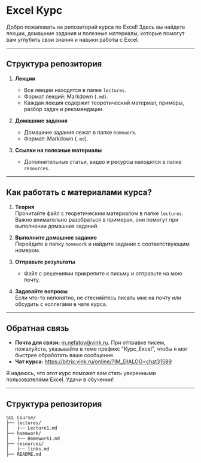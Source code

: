 # Excel Курс

Добро пожаловать на репозиторий курса по Excel! Здесь вы найдете лекции, домашние задания и полезные материалы, которые помогут вам углубить свои знания и навыки работы с Excel.  

---

## **Структура репозитория**  

1. **Лекции**  
   - Все лекции находятся в папке `lectures`.  
   - Формат лекций: Markdown (`.md`).  
   - Каждая лекция содержит теоретический материал, примеры, разбор задач и рекомендации.  

2. **Домашние задания**  
   - Домашние задания лежат в папке `homework`.  
   - Формат: Markdown (`.md`).

3. **Ссылки на полезные материалы**  
   - Дополнительные статьи, видео и ресурсы находятся в папке `resources`.  

---

## **Как работать с материалами курса?**  

1. **Теория**  
   Прочитайте файл с теоретическим материалом в папке `lectures`. Важно внимательно разобраться в примерах, они помогут при выполнении домашних заданий.  

2. **Выполните домашнее задание**  
   Перейдите в папку `homework` и найдите задание с соответствующим номером.

3. **Отправьте результаты**  
   - Файл с решениями прикрепите к письму и отправьте на мою почту.  

4. **Задавайте вопросы**  
   Если что-то непонятно, не стесняйтесь писать мне на почту или обсудить с коллегами в чате курса.  

---

## **Обратная связь**  

- **Почта для связи:** m.nefatov@vink.ru. При отправке писем, пожалуйста, указывайте в теме префикс "Курс_Excel", чтобы я мог быстрее обработать ваше сообщение.  
- **Чат курса:** https://bitrix.vink.ru/online/?IM_DIALOG=chat31589

Я надеюсь, что этот курс поможет вам стать уверенными пользователями Excel. Удачи в обучении!  

---

## **Структура репозитория**  

```
SQL-Course/
├── lectures/
│   ├── Lecture1.md
├── homework/
│   ├── Homework1.md
├── resources/
│   ├── links.md
├── README.md
```

